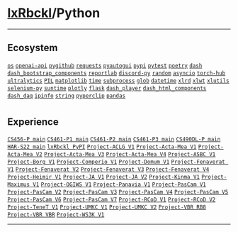 # [lxRbckl](https://github.com/lxRbckl/lxRbckl/tree/main)/Python

---
## Ecosystem
[`os`](https://github.com/lxRbckl/lxRbckl/tree/main/Python/os/README.md) [`openai-api`](https://github.com/lxRbckl/lxRbckl/tree/main/Python/openai-api/README.md) [`pygithub`](https://github.com/lxRbckl/lxRbckl/tree/main/Python/pygithub/README.md) [`requests`](https://github.com/lxRbckl/lxRbckl/tree/main/Python/requests/README.md) [`pyautogui`](https://github.com/lxRbckl/lxRbckl/tree/main/Python/pyautogui/README.md) [`pypi`](https://github.com/lxRbckl/lxRbckl/tree/main/Python/pypi/README.md) [`pytest`](https://github.com/lxRbckl/lxRbckl/tree/main/Python/pytest/README.md) [`poetry`](https://github.com/lxRbckl/lxRbckl/tree/main/Python/poetry/README.md) [`dash`](https://github.com/lxRbckl/lxRbckl/tree/main/Python/dash/README.md) [`dash_bootstrap_components`](https://github.com/lxRbckl/lxRbckl/tree/main/Python/dash_bootstrap_components/README.md) [`reportlab`](https://github.com/lxRbckl/lxRbckl/tree/main/Python/reportlab/README.md) [`discord-py`](https://github.com/lxRbckl/lxRbckl/tree/main/Python/discord-py/README.md) [`random`](https://github.com/lxRbckl/lxRbckl/tree/main/Python/random/README.md) [`asyncio`](https://github.com/lxRbckl/lxRbckl/tree/main/Python/asyncio/README.md) [`torch-hub`](https://github.com/lxRbckl/lxRbckl/tree/main/Python/torch-hub/README.md) [`ultralytics`](https://github.com/lxRbckl/lxRbckl/tree/main/Python/ultralytics/README.md) [`PIL`](https://github.com/lxRbckl/lxRbckl/tree/main/Python/PIL/README.md) [`matplotlib`](https://github.com/lxRbckl/lxRbckl/tree/main/Python/matplotlib/README.md) [`time`](https://github.com/lxRbckl/lxRbckl/tree/main/Python/time/README.md) [`subprocess`](https://github.com/lxRbckl/lxRbckl/tree/main/Python/subprocess/README.md) [`glob`](https://github.com/lxRbckl/lxRbckl/tree/main/Python/glob/README.md) [`datetime`](https://github.com/lxRbckl/lxRbckl/tree/main/Python/datetime/README.md) [`xlrd`](https://github.com/lxRbckl/lxRbckl/tree/main/Python/xlrd/README.md) [`xlwt`](https://github.com/lxRbckl/lxRbckl/tree/main/Python/xlwt/README.md) [`xlutils`](https://github.com/lxRbckl/lxRbckl/tree/main/Python/xlutils/README.md) [`selenium-py`](https://github.com/lxRbckl/lxRbckl/tree/main/Python/selenium-py/README.md) [`suntime`](https://github.com/lxRbckl/lxRbckl/tree/main/Python/suntime/README.md) [`plotly`](https://github.com/lxRbckl/lxRbckl/tree/main/Python/plotly/README.md) [`flask`](https://github.com/lxRbckl/lxRbckl/tree/main/Python/flask/README.md) [`dash_player`](https://github.com/lxRbckl/lxRbckl/tree/main/Python/dash_player/README.md) [`dash_html_components`](https://github.com/lxRbckl/lxRbckl/tree/main/Python/dash_html_components/README.md) [`dash_daq`](https://github.com/lxRbckl/lxRbckl/tree/main/Python/dash_daq/README.md) [`ipinfo`](https://github.com/lxRbckl/lxRbckl/tree/main/Python/ipinfo/README.md) [`string`](https://github.com/lxRbckl/lxRbckl/tree/main/Python/string/README.md) [`pyperclip`](https://github.com/lxRbckl/lxRbckl/tree/main/Python/pyperclip/README.md) [`pandas`](https://github.com/lxRbckl/lxRbckl/tree/main/Python/pandas/README.md)

# 

## Experience
[`CS456-P main`](https://github.com/ala2q6/CS456-P/blob/main/README.md) [`CS461-P1 main`](https://github.com/ala2q6/CS461-P1/blob/main/README.md) [`CS461-P2 main`](https://github.com/ala2q6/CS461-P2/blob/main/README.md) [`CS461-P3 main`](https://github.com/ala2q6/CS461-P3/blob/main/README.md) [`CS490DL-P main`](https://github.com/ala2q6/CS490DL-P/blob/main/README.md) [`HAR-S22 main`](https://github.com/ala2q6/HAR-S22/blob/main/README.md) [`lxRbckl PyPI`](https://github.com/lxRbckl/lxRbckl/blob/PyPI/README.md) [`Project-ACLG V1`](https://github.com/lxRbckl/Project-ACLG/blob/V1/README.md) [`Project-Acta-Mea V1`](https://github.com/lxRbckl/Project-Acta-Mea/blob/V1/README.md) [`Project-Acta-Mea V2`](https://github.com/lxRbckl/Project-Acta-Mea/blob/V2/README.md) [`Project-Acta-Mea V3`](https://github.com/lxRbckl/Project-Acta-Mea/blob/V3/README.md) [`Project-Acta-Mea V4`](https://github.com/lxRbckl/Project-Acta-Mea/blob/V4/README.md) [`Project-ASBC V1`](https://github.com/lxRbckl/Project-ASBC/blob/V1/README.md) [`Project-Borg V1`](https://github.com/lxRbckl/Project-Borg/blob/V1/README.md) [`Project-Comperio V1`](https://github.com/lxRbckl/Project-Comperio/blob/V1/README.md) [`Project-Domum V1`](https://github.com/lxRbckl/Project-Domum/blob/V1/README.md) [`Project-Fenaverat V1`](https://github.com/lxRbckl/Project-Fenaverat/blob/V1/README.md) [`Project-Fenaverat V2`](https://github.com/lxRbckl/Project-Fenaverat/blob/V2/README.md) [`Project-Fenaverat V3`](https://github.com/lxRbckl/Project-Fenaverat/blob/V3/README.md) [`Project-Fenaverat V4`](https://github.com/lxRbckl/Project-Fenaverat/blob/V4/README.md) [`Project-Heimir V1`](https://github.com/lxRbckl/Project-Heimir/blob/V1/README.md) [`Project-JA V1`](https://github.com/lxRbckl/Project-JA/blob/V1/README.md) [`Project-JA V2`](https://github.com/lxRbckl/Project-JA/blob/V2/README.md) [`Project-Kinma V1`](https://github.com/lxRbckl/Project-Kinma/blob/V1/README.md) [`Project-Maximus V1`](https://github.com/lxRbckl/Project-Maximus/blob/V1/README.md) [`Project-OGIWS V1`](https://github.com/lxRbckl/Project-OGIWS/blob/V1/README.md) [`Project-Panavia V1`](https://github.com/lxRbckl/Project-Panavia/blob/V1/README.md) [`Project-PasCam V1`](https://github.com/lxRbckl/Project-PasCam/blob/V1/README.md) [`Project-PasCam V2`](https://github.com/lxRbckl/Project-PasCam/blob/V2/README.md) [`Project-PasCam V3`](https://github.com/lxRbckl/Project-PasCam/blob/V3/README.md) [`Project-PasCam V4`](https://github.com/lxRbckl/Project-PasCam/blob/V4/README.md) [`Project-PasCam V5`](https://github.com/lxRbckl/Project-PasCam/blob/V5/README.md) [`Project-PasCam V6`](https://github.com/lxRbckl/Project-PasCam/blob/V6/README.md) [`Project-PasCam V7`](https://github.com/lxRbckl/Project-PasCam/blob/V7/README.md) [`Project-RCoD V1`](https://github.com/lxRbckl/Project-RCoD/blob/V1/README.md) [`Project-RCoD V2`](https://github.com/lxRbckl/Project-RCoD/blob/V2/README.md) [`Project-TeneT V1`](https://github.com/lxRbckl/Project-TeneT/blob/V1/README.md) [`Project-UMKC V1`](https://github.com/lxRbckl/Project-UMKC/blob/V1/README.md) [`Project-UMKC V2`](https://github.com/lxRbckl/Project-UMKC/blob/V2/README.md) [`Project-VBR RB8`](https://github.com/lxRbckl/Project-VBR/blob/RB8/README.md) [`Project-VBR VBR`](https://github.com/lxRbckl/Project-VBR/blob/VBR/README.md) [`Project-WS3K V1`](https://github.com/lxRbckl/Project-WS3K/blob/V1/README.md)

---
